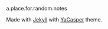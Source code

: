 a.place.for.random.notes

Made with [Jekyll](https://github.com/jekyll/jekyll) with [YaCasper](https://github.com/mtuner/YaCasper) theme.
